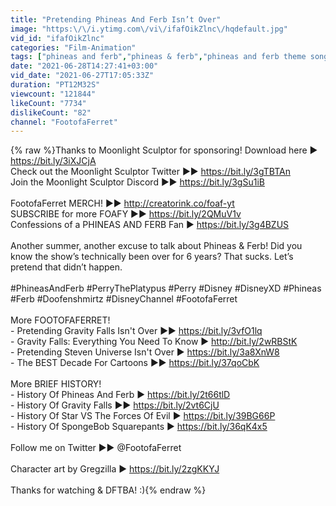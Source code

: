 ```yaml
---
title: "Pretending Phineas And Ferb Isn’t Over"
image: "https:\/\/i.ytimg.com\/vi\/ifafOikZlnc\/hqdefault.jpg"
vid_id: "ifafOikZlnc"
categories: "Film-Animation"
tags: ["phineas and ferb","phineas & ferb","phineas and ferb theme song"]
date: "2021-06-28T14:27:41+03:00"
vid_date: "2021-06-27T17:05:33Z"
duration: "PT12M32S"
viewcount: "121844"
likeCount: "7734"
dislikeCount: "82"
channel: "FootofaFerret"
---
```

{% raw %}Thanks to Moonlight Sculptor for sponsoring! Download here ► <a rel="nofollow" target="blank" href="https://bit.ly/3iXJCjA">https://bit.ly/3iXJCjA</a><br />Check out the Moonlight Sculptor Twitter ►► <a rel="nofollow" target="blank" href="https://bit.ly/3gTBTAn">https://bit.ly/3gTBTAn</a><br />Join the Moonlight Sculptor Discord ►► <a rel="nofollow" target="blank" href="https://bit.ly/3gSu1iB">https://bit.ly/3gSu1iB</a><br /><br />FootofaFerret MERCH! ►► <a rel="nofollow" target="blank" href="http://creatorink.co/foaf-yt">http://creatorink.co/foaf-yt</a><br />SUBSCRIBE for more FOAFY ►► <a rel="nofollow" target="blank" href="https://bit.ly/2QMuV1v">https://bit.ly/2QMuV1v</a><br />Confessions of a PHINEAS AND FERB Fan ► <a rel="nofollow" target="blank" href="https://bit.ly/3g4BZUS">https://bit.ly/3g4BZUS</a><br /><br />Another summer, another excuse to talk about Phineas &amp; Ferb! Did you know the show’s technically been over for 6 years? That sucks. Let’s pretend that didn’t happen.<br /><br />#PhineasAndFerb #PerryThePlatypus #Perry #Disney #DisneyXD #Phineas #Ferb #Doofenshmirtz #DisneyChannel #FootofaFerret<br /><br />More FOOTOFAFERRET!<br />- Pretending Gravity Falls Isn't Over ►► <a rel="nofollow" target="blank" href="https://bit.ly/3vfO1lq">https://bit.ly/3vfO1lq</a><br />- Gravity Falls: Everything You Need To Know ► <a rel="nofollow" target="blank" href="http://bit.ly/2wRBStK">http://bit.ly/2wRBStK</a><br />- Pretending Steven Universe Isn't Over ► <a rel="nofollow" target="blank" href="https://bit.ly/3a8XnW8">https://bit.ly/3a8XnW8</a><br />- The BEST Decade For Cartoons ►► <a rel="nofollow" target="blank" href="https://bit.ly/37qoCbK">https://bit.ly/37qoCbK</a><br /><br />More BRIEF HISTORY!<br />- History Of Phineas And Ferb ► <a rel="nofollow" target="blank" href="https://bit.ly/2t66tlD">https://bit.ly/2t66tlD</a><br />- History Of Gravity Falls ►► <a rel="nofollow" target="blank" href="https://bit.ly/2vt6CjU">https://bit.ly/2vt6CjU</a><br />- History Of Star VS The Forces Of Evil ► <a rel="nofollow" target="blank" href="https://bit.ly/39BG66P">https://bit.ly/39BG66P</a><br />- History Of SpongeBob Squarepants ► <a rel="nofollow" target="blank" href="https://bit.ly/36qK4x5">https://bit.ly/36qK4x5</a><br /> <br />Follow me on Twitter ►► @FootofaFerret<br /><br />Character art by Gregzilla ► <a rel="nofollow" target="blank" href="https://bit.ly/2zgKKYJ">https://bit.ly/2zgKKYJ</a><br /><br />Thanks for watching &amp; DFTBA! :){% endraw %}

